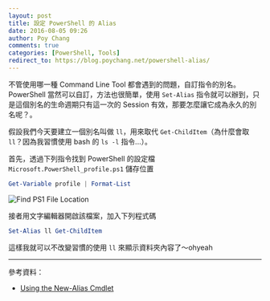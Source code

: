 ```yaml
---
layout: post
title: 設定 PowerShell 的 Alias
date: 2016-08-05 09:26
author: Poy Chang
comments: true
categories: [PowerShell, Tools]
redirect_to: https://blog.poychang.net/powershell-alias/
---
```

不管使用哪一種 Command Line Tool 都會遇到的問題，自訂指令的別名。PowerShell 當然可以自訂，方法也很簡單，使用 `Set-Alias` 指令就可以辦到，只是這個別名的生命週期只有這一次的 Session 有效，那要怎麼讓它成為永久的別名呢？。

假設我們今天要建立一個別名叫做 `ll`，用來取代 `Get-ChildItem`（為什麼會取 `ll`？因為我習慣使用 bash 的 `ls -l` 指令...）。

首先，透過下列指令找到 PowerShell 的設定檔 `Microsoft.PowerShell_profile.ps1` 儲存位置

```powershell
Get-Variable profile | Format-List
```

![Find PS1 File Location](http://i.imgur.com/SufCXTz.png)

接者用文字編輯器開啟該檔案，加入下列程式碼

```powershell
Set-Alias ll Get-ChildItem
```

這樣我就可以不改變習慣的使用 `ll` 來顯示資料夾內容了～ohyeah

----------

參考資料：

* [Using the New-Alias Cmdlet](https://technet.microsoft.com/en-us/library/ee176913.aspx?f=255&MSPPError=-2147217396)
